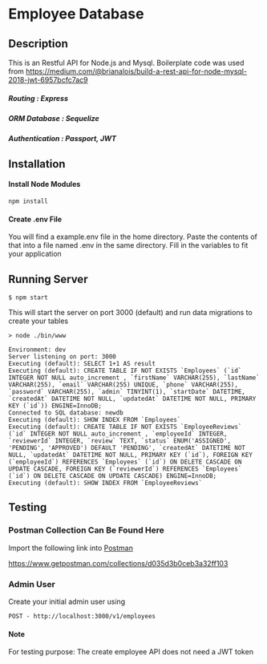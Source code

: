 # Employee Database

## Description

This is an Restful API for Node.js and Mysql. Boilerplate code was used from https://medium.com/@brianalois/build-a-rest-api-for-node-mysql-2018-jwt-6957bcfc7ac9

##### Routing         : Express
##### ORM Database    : Sequelize
##### Authentication  : Passport, JWT

## Installation

#### Install Node Modules
```
npm install
```

#### Create .env File
You will find a example.env file in the home directory. Paste the contents of that into a file named .env in the same directory. 
Fill in the variables to fit your application

## Running Server

```
$ npm start
```

This will start the server on port 3000 (default) and run data migrations to create your tables


```
> node ./bin/www

Environment: dev
Server listening on port: 3000
Executing (default): SELECT 1+1 AS result
Executing (default): CREATE TABLE IF NOT EXISTS `Employees` (`id` INTEGER NOT NULL auto_increment , `firstName` VARCHAR(255), `lastName` VARCHAR(255), `email` VARCHAR(255) UNIQUE, `phone` VARCHAR(255), `password` VARCHAR(255), `admin` TINYINT(1), `startDate` DATETIME, `createdAt` DATETIME NOT NULL, `updatedAt` DATETIME NOT NULL, PRIMARY KEY (`id`)) ENGINE=InnoDB;
Connected to SQL database: newdb
Executing (default): SHOW INDEX FROM `Employees`
Executing (default): CREATE TABLE IF NOT EXISTS `EmployeeReviews` (`id` INTEGER NOT NULL auto_increment , `employeeId` INTEGER, `reviewerId` INTEGER, `review` TEXT, `status` ENUM('ASSIGNED', 'PENDING', 'APPROVED') DEFAULT 'PENDING', `createdAt` DATETIME NOT NULL, `updatedAt` DATETIME NOT NULL, PRIMARY KEY (`id`), FOREIGN KEY (`employeeId`) REFERENCES `Employees` (`id`) ON DELETE CASCADE ON UPDATE CASCADE, FOREIGN KEY (`reviewerId`) REFERENCES `Employees` (`id`) ON DELETE CASCADE ON UPDATE CASCADE) ENGINE=InnoDB;
Executing (default): SHOW INDEX FROM `EmployeeReviews`

```

## Testing

### Postman Collection Can Be Found Here

Import the following link into [Postman](https://www.getpostman.com/)

https://www.getpostman.com/collections/d035d3b0ceb3a32ff103

### Admin User

Create your initial admin user using

`POST - http://localhost:3000/v1/employees`

#### Note

For testing purpose: The create employee API does not need a JWT token